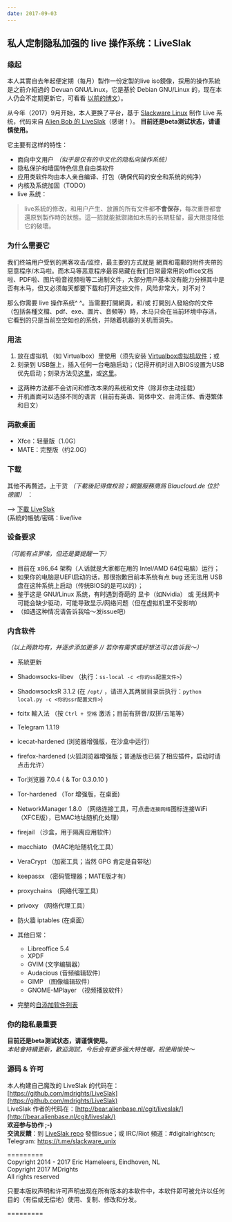 ```yaml
---
date: 2017-09-03
---
```


## 私人定制隐私加强的 live 操作系统：LiveSlak


### 缘起
本人其實自去年起便定期（每月）製作一份定製的live iso鏡像，採用的操作系統是之前介紹過的 Devuan GNU/Linux，它是基於 Debian GNU/Linux 的，现在本人仍会不定期更新它，可看看 [以前的博文](https://mdrights.github.io/os-observe/posts/2017/08/Refracta-live.html)）。

从今年（2017）9月开始，本人更换了平台，基于 [Slackware Linux](http://slackware.com) 制作 Live 系统，代码来自 [Alien Bob 的 LiveSlak](http://www.slackware.com/~alien/liveslak/)（感谢！）。 **目前还是beta测试状态，请谨慎使用。**  

它主要有这样的特性：   

- 面向中文用户 _（似乎是仅有的中文化的隐私向操作系统）_    
- 隐私保护和墙国特色信息自由类软件
- 应用类软件均由本人亲自编译、打包（确保代码的安全和系统的纯净）
- 内核及系统加固（TODO）
- live 系统：

<!--more-->
> live系統的修改，和用户产生、放置的所有文件都**不會保存**，每次重啓都會還原到製作時的狀態。這一招就能抵禦諸如木馬的长期駐留，最大限度降低它的破壞。

### 为什么需要它
我们终端用户受到的黑客攻击/监控，最主要的方式就是 網頁和電郵的附件夾帶的惡意程序/木马啦。而木马等恶意程序最容易藏在我们日常最常用的office文档啦、PDF啦、图片啦音视频啦等二进制文件，大部分用户基本没有能力分辨其中是否有木马，但又必须每天都要下载和打开这些文件，风险非常大，对不对？

那么你需要 live 操作系统^ ^。当需要打開網頁，和/或 打開別人發給你的文件（包括各種文檔、pdf、exe、圖片、音頻等）時，木马只会在当前环境中存活，它看到的只是当前空空如也的系统，并随着机器的关机而消失。

### 用法
1. 放在虚拟机 （如 Virtualbox）里使用（须先安装 [Virtualbox虚拟机软件](https://www.virtualbox.org/wiki/Downloads)；或   
2. 刻录到 USB盤上，插入任何一台电脑启动；（记得开机时进入BIOS设置为USB优先启动；刻录方法见[这里](https://rufus.akeo.ie/?locale=zh_CN)，或[这里](https://program-think.blogspot.com/2013/12/create-bootable-usb-stick-from-iso.html)。   
- 这两种方法都不会访问和修改本来的系统和文件（除非你主动挂载）
- 开机画面可以选择不同的语言（目前有英语、简体中文、台湾正体、香港繁体和日文）

### 两款桌面
- Xfce：轻量版（1.0G） 
- MATE：完整版（约2.0G）

### 下载
其他不再贅述，上干货 _（下載後記得做校验；網盤服務商爲 Blaucloud.de 位於德國）_ ：

 --> [下載 LiveSlak](https://github.com/mdrights/LiveSlak#download)   
(系統的帳號/密碼：live/live     


### 设备要求  
_（可能有点罗嗦，但还是要提醒一下）_   
- 目前在 x86_64 架构（人话就是大家都在用的 Intel/AMD 64位电脑）运行；
- 如果你的电脑是UEFI启动的话，那很抱歉目前本系统有点 bug 还无法用 USB盘在这种系统上启动（传统BIOS的是可以的）；
- 鉴于这是 GNU/Linux 系统，有时遇到奇葩的 显卡（如Nvidia） 或 无线网卡 可能会缺少驱动，可能导致显示/网络问题（但在虚拟机里不受影响）
- （如遇这种情况请告诉我哈～发issue吧）   


### 内含软件
_（以上两款均有，并逐步添加更多 // 若你有需求或好想法可以告诉我～）_
- 系統更新
- Shadowsocks-libev （执行：`ss-local -c <你的ss配置文件>`）
- ShadowsocksR 3.1.2 (在 `/opt/` ，请进入其两层目录后执行：`python local.py -c <你的ssr配置文件>`)
- fcitx 輸入法 （按 `Ctrl + 空格` 激活；目前有拼音/双拼/五笔等）
- Telegram 1.1.19
- icecat-hardened (浏览器增强版，在沙盒中运行）
- firefox-hardened (火狐浏览器增强版；普通版也已装了相应插件，启动时请点击允许）
- Tor浏览器 7.0.4 ( & Tor 0.3.0.10 )
- Tor-hardened （Tor 增强版，在桌面)
- NetworkManager 1.8.0 （网络连接工具，可点击`连接网络`图标连接WiFi（XFCE版），已MAC地址随机化处理） 
- firejail （沙盒，用于隔离应用软件）
- macchiato （MAC地址随机化工具）
- VeraCrypt （加密工具；当然 GPG 肯定是自带哒）
- keepassx （密码管理器；MATE版才有）
- proxychains （网络代理工具）
- privoxy （网络代理工具）
- 防火牆 iptables (在桌面）

- 其他日常：
    - Libreoffice 5.4
    - XPDF
    - GVIM (文字编辑器）
    - Audacious (音频编辑软件）
    - GIMP （图像编辑软件）
    - GNOME-MPlayer （视频播放软件）

- 完整的[自添加软件列表](https://github.com/mdrights/LiveSlak/blob/mdrights/pkglists/mdrights.lst)


### 你的隐私最重要
**目前还是beta测试状态，请谨慎使用。**  
_本帖會持續更新，歡迎測試，今后会有更多强大特性喔，祝使用愉快～_   

### 源码 & 许可
本人构建自己魔改的 LiveSlak 的代码在：[https://github.com/mdrights/LiveSlak](https://github.com/mdrights/LiveSlak)  
LiveSlak 作者的代码在：[http://bear.alienbase.nl/cgit/liveslak/](http://bear.alienbase.nl/cgit/liveslak/)  
**欢迎参与协作 ;-)**   
**交流反饋**：到 [LiveSlak repo](https://github.com/mdrights/LiveSlak) 發個issue；或 IRC/Riot 頻道：#digitalrightscn; Telegram: https://t.me/slackware_unix      


=========  
Copyright 2014 - 2017 Eric Hameleers, Eindhoven, NL   
Copyright 2017 MDrights <mdrights at tutanota dot de>   
All rights reserved  

只要本版权声明和许可声明出现在所有版本的本软件中，本软件即可被允许以任何目的（有偿或无偿地）使用、复制、修改和分发。

=========


